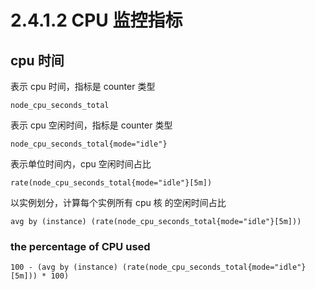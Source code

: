 # 2.4.1.2 CPU 监控指标

## cpu 时间

表示 cpu 时间，指标是 counter 类型

    node_cpu_seconds_total

表示 cpu 空闲时间，指标是 counter 类型

    node_cpu_seconds_total{mode="idle"}

表示单位时间内，cpu 空闲时间占比

    rate(node_cpu_seconds_total{mode="idle"}[5m])

以实例划分，计算每个实例所有 cpu 核 的空闲时间占比

    avg by (instance) (rate(node_cpu_seconds_total{mode="idle"}[5m]))

### the percentage of CPU used

    100 - (avg by (instance) (rate(node_cpu_seconds_total{mode="idle"}[5m])) * 100)
